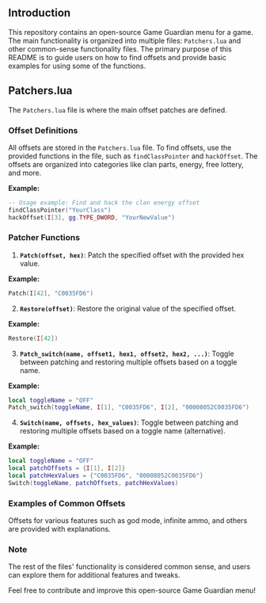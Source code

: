 
## Introduction
This repository contains an open-source Game Guardian menu for a game. The main functionality is organized into multiple files: `Patchers.lua` and other common-sense functionality files. The primary purpose of this README is to guide users on how to find offsets and provide basic examples for using some of the functions.

## Patchers.lua
The `Patchers.lua` file is where the main offset patches are defined.

### Offset Definitions
All offsets are stored in the `Patchers.lua` file. To find offsets, use the provided functions in the file, such as `findClassPointer` and `hackOffset`. The offsets are organized into categories like clan parts, energy, free lottery, and more.

**Example:**
```lua
-- Usage example: Find and hack the clan energy offset
findClassPointer("YourClass")
hackOffset(I[3], gg.TYPE_DWORD, "YourNewValue")
```

### Patcher Functions
1. **`Patch(offset, hex)`**: Patch the specified offset with the provided hex value.

**Example:**
```lua
Patch(I[42], "C0035FD6")
```

2. **`Restore(offset)`**: Restore the original value of the specified offset.

**Example:**
```lua
Restore(I[42])
```

3. **`Patch_switch(name, offset1, hex1, offset2, hex2, ...)`**: Toggle between patching and restoring multiple offsets based on a toggle name.

**Example:**
```lua
local toggleName = "OFF"
Patch_switch(toggleName, I[1], "C0035FD6", I[2], "00008052C0035FD6")
```

4. **`Switch(name, offsets, hex_values)`**: Toggle between patching and restoring multiple offsets based on a toggle name (alternative).

**Example:**
```lua
local toggleName = "OFF"
local patchOffsets = {I[1], I[2]}
local patchHexValues = {"C0035FD6", "00008052C0035FD6"}
Switch(toggleName, patchOffsets, patchHexValues)
```

### Examples of Common Offsets
Offsets for various features such as god mode, infinite ammo, and others are provided with explanations.

### Note
The rest of the files' functionality is considered common sense, and users can explore them for additional features and tweaks.

Feel free to contribute and improve this open-source Game Guardian menu!
```
